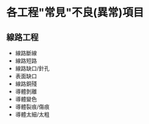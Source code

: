 # 各工程"常見"不良(異常)項目

## 線路工程
- 線路斷線
- 線路短路
- 線路缺口/針孔
- 表面缺口
- 線路銅殘
- 導體剝離
- 導體變色
- 導體裂痕/傷痕
- 導體太細/太粗

## 

